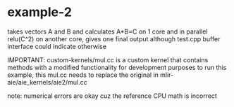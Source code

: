 # example-2

takes vectors A and B and calculates A*B=C on 1 core and in parallel relu(C^2) on another core, gives one final output although test.cpp buffer interface could indicate otherwise


IMPORTANT:
custom-kernels/mul.cc is a custom kernel that contains methods with a modified functionality for development purposes
to run this example, this mul.cc needs to replace the original in mlir-aie/aie_kernels/aie2/mul.cc

note: numerical errors are okay cuz the reference CPU math is incorrect
